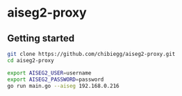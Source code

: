 # aiseg2-proxy

## Getting started

```bash
git clone https://github.com/chibiegg/aiseg2-proxy.git
cd aiseg2-proxy

export AISEG2_USER=username
export AISEG2_PASSWORD=password
go run main.go --aiseg 192.168.0.216
```
